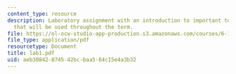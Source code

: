 ```yaml
---
content_type: resource
description: Laboratory assignment with an introduction to important tools and devices
  that will be used throughout the term.
file: https://ol-ocw-studio-app-production.s3.amazonaws.com/courses/6-111-introductory-digital-systems-laboratory-spring-2006/aeb30842874542bcbaa564c15e4a3b32_lab1.pdf
file_type: application/pdf
resourcetype: Document
title: lab1.pdf
uid: aeb30842-8745-42bc-baa5-64c15e4a3b32
---
```

